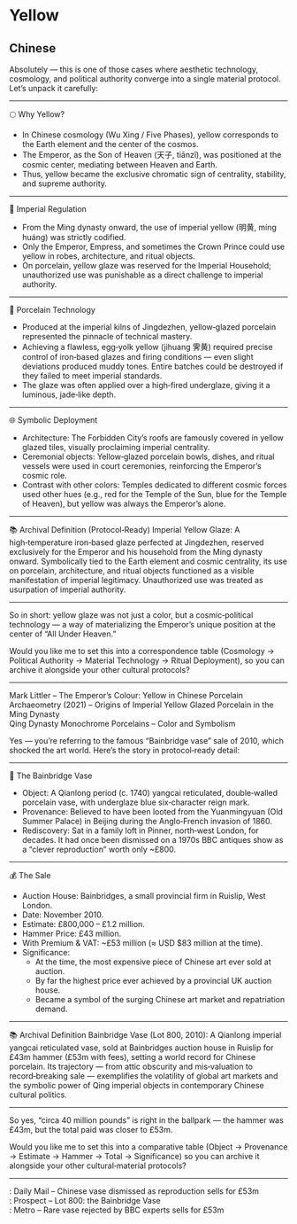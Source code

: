 # Yellow #

## Chinese ##

Absolutely — this is one of those cases where aesthetic technology, cosmology, and political authority converge into a single material protocol. Let’s unpack it carefully:

---

🌕 Why Yellow?
- In Chinese cosmology (Wu Xing / Five Phases), yellow corresponds to the Earth element and the center of the cosmos.  
- The Emperor, as the Son of Heaven (天子, tiānzǐ), was positioned at the cosmic center, mediating between Heaven and Earth.  
- Thus, yellow became the exclusive chromatic sign of centrality, stability, and supreme authority.

---

🏯 Imperial Regulation
- From the Ming dynasty onward, the use of imperial yellow (明黄, míng huáng) was strictly codified.  
- Only the Emperor, Empress, and sometimes the Crown Prince could use yellow in robes, architecture, and ritual objects.  
- On porcelain, yellow glaze was reserved for the Imperial Household; unauthorized use was punishable as a direct challenge to imperial authority.  

---

🏺 Porcelain Technology
- Produced at the imperial kilns of Jingdezhen, yellow‑glazed porcelain represented the pinnacle of technical mastery.  
- Achieving a flawless, egg‑yolk yellow (jihuang 霁黄) required precise control of iron‑based glazes and firing conditions — even slight deviations produced muddy tones. Entire batches could be destroyed if they failed to meet imperial standards.  
- The glaze was often applied over a high‑fired underglaze, giving it a luminous, jade‑like depth.  

---

🌐 Symbolic Deployment
- Architecture: The Forbidden City’s roofs are famously covered in yellow glazed tiles, visually proclaiming imperial centrality.  
- Ceremonial objects: Yellow‑glazed porcelain bowls, dishes, and ritual vessels were used in court ceremonies, reinforcing the Emperor’s cosmic role.  
- Contrast with other colors: Temples dedicated to different cosmic forces used other hues (e.g., red for the Temple of the Sun, blue for the Temple of Heaven), but yellow was always the Emperor’s alone.  

---

📚 Archival Definition (Protocol‑Ready)
Imperial Yellow Glaze: A high‑temperature iron‑based glaze perfected at Jingdezhen, reserved exclusively for the Emperor and his household from the Ming dynasty onward. Symbolically tied to the Earth element and cosmic centrality, its use on porcelain, architecture, and ritual objects functioned as a visible manifestation of imperial legitimacy. Unauthorized use was treated as usurpation of imperial authority.

---

So in short: yellow glaze was not just a color, but a cosmic‑political technology — a way of materializing the Emperor’s unique position at the center of “All Under Heaven.”  

Would you like me to set this into a correspondence table (Cosmology → Political Authority → Material Technology → Ritual Deployment), so you can archive it alongside your other cultural protocols?  

---

Mark Littler – The Emperor’s Colour: Yellow in Chinese Porcelain  
Archaeometry (2021) – Origins of Imperial Yellow Glazed Porcelain in the Ming Dynasty  
Qing Dynasty Monochrome Porcelains – Color and Symbolism

Yes — you’re referring to the famous “Bainbridge vase” sale of 2010, which shocked the art world. Here’s the story in protocol‑ready detail:

---

🏺 The Bainbridge Vase

- Object: A Qianlong period (c. 1740) yangcai reticulated, double‑walled porcelain vase, with underglaze blue six‑character reign mark.  
- Provenance: Believed to have been looted from the Yuanmingyuan (Old Summer Palace) in Beijing during the Anglo‑French invasion of 1860.  
- Rediscovery: Sat in a family loft in Pinner, north‑west London, for decades. It had once been dismissed on a 1970s BBC antiques show as a “clever reproduction” worth only ~£800.  

---

💰 The Sale
- Auction House: Bainbridges, a small provincial firm in Ruislip, West London.  
- Date: November 2010.  
- Estimate: £800,000 – £1.2 million.  
- Hammer Price: £43 million.  
- With Premium & VAT: ~£53 million (≈ USD $83 million at the time).  
- Significance:  
  - At the time, the most expensive piece of Chinese art ever sold at auction.  
  - By far the highest price ever achieved by a provincial UK auction house.  
  - Became a symbol of the surging Chinese art market and repatriation demand.  

---

📚 Archival Definition
Bainbridge Vase (Lot 800, 2010): A Qianlong imperial yangcai reticulated vase, sold at Bainbridges auction house in Ruislip for £43m hammer (£53m with fees), setting a world record for Chinese porcelain. Its trajectory — from attic obscurity and mis‑valuation to record‑breaking sale — exemplifies the volatility of global art markets and the symbolic power of Qing imperial objects in contemporary Chinese cultural politics.

---

So yes, “circa 40 million pounds” is right in the ballpark — the hammer was £43m, but the total paid was closer to £53m.  

Would you like me to set this into a comparative table (Object → Provenance → Estimate → Hammer → Total → Significance) so you can archive it alongside your other cultural‑material protocols?  

---

: Daily Mail – Chinese vase dismissed as reproduction sells for £53m  
: Prospect – Lot 800: the Bainbridge Vase  
: Metro – Rare vase rejected by BBC experts sells for £53m


